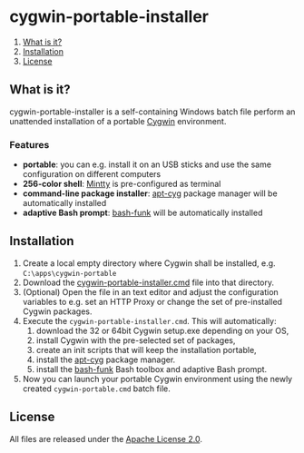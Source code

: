 # cygwin-portable-installer

1. [What is it?](#what-is-it)
1. [Installation](#install)
1. [License](#license)


## <a name="what-is-it"></a>What is it?

cygwin-portable-installer is a self-containing Windows batch file perform an unattended installation of a portable [Cygwin](http://cygwin.org) environment.

### Features

* **portable**: you can e.g. install it on an USB sticks and use the same configuration on different computers
* **256-color shell**: [Mintty](https://mintty.github.io/) is pre-configured as terminal
* **command-line package installer**: [apt-cyg](https://github.com/transcode-open/apt-cyg) package manager will be automatically installed
* **adaptive Bash prompt**: [bash-funk](https://github.com/vegardit/bash-funk) will be automatically installed


## <a name="install"></a>Installation

1. Create a local empty directory where Cygwin shall be installed, e.g. `C:\apps\cygwin-portable`
2. Download the [cygwin-portable-installer.cmd](https://github.com/vegardit/cygwin-portable-installer/blob/master/cygwin-portable-installer.cmd) file into that directory.
3. (Optional) Open the file in an text editor and adjust the configuration variables to e.g. set an HTTP Proxy or change the set of pre-installed Cygwin packages.
4. Execute the `cygwin-portable-installer.cmd`. This will automatically:
    1. download the 32 or 64bit Cygwin setup.exe depending on your OS,
    2. install Cygwin with the pre-selected set of packages,
    3. create an init scripts that will keep the installation portable,
    3. install the [apt-cyg](https://github.com/transcode-open/apt-cyg) package manager.
    4. install the [bash-funk](https://github.com/vegardit/bash-funk) Bash toolbox and adaptive Bash prompt.
5. Now you can launch your portable Cygwin environment using the newly created `cygwin-portable.cmd` batch file.


## <a name="license"></a>License

All files are released under the [Apache License 2.0](https://github.com/vegardit/bash-funk/blob/master/LICENSE.txt).
